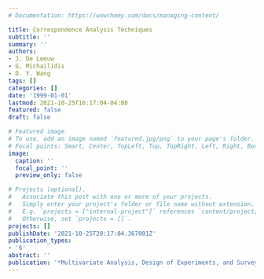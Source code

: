```yaml
---
# Documentation: https://wowchemy.com/docs/managing-content/

title: Correspondence Analysis Techniques
subtitle: ''
summary: ''
authors:
- J. De Leeuw
- G. Michailidis
- D. Y. Wang
tags: []
categories: []
date: '1999-01-01'
lastmod: 2021-10-25T16:17:04-04:00
featured: false
draft: false

# Featured image
# To use, add an image named `featured.jpg/png` to your page's folder.
# Focal points: Smart, Center, TopLeft, Top, TopRight, Left, Right, BottomLeft, Bottom, BottomRight.
image:
  caption: ''
  focal_point: ''
  preview_only: false

# Projects (optional).
#   Associate this post with one or more of your projects.
#   Simply enter your project's folder or file name without extension.
#   E.g. `projects = ["internal-project"]` references `content/project/deep-learning/index.md`.
#   Otherwise, set `projects = []`.
projects: []
publishDate: '2021-10-25T20:17:04.367001Z'
publication_types:
- '6'
abstract: ''
publication: '*Multivariate Analysis, Design of Experiments, and Survey Sampling*'
---
```

